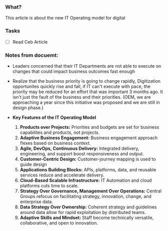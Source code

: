 ### What?
This article is about the new IT Operating model for digital

### Tasks
- [ ] Read Ceb Article

### Notes from docuemt:

- Leaders concerned that their IT Departments are not able to execute on changes that could impact business outcomes fast enough

- Realize that the business priority is going to change rapidly, Digitization opportunites quickly rise and fall, if IT can't execute with pace, the priority may be reduced for an effort that was important 3 months ago. It isn't just the fault of the business and their priorities. (OEM, we are approaching a year since this initiative was proposed and we are still in design phase.)

- **Key Features of the IT Operating Model**
  1. **Products over Projects:** Priorities and budgets are set for business capabilites and products, not projects.
  2. **Adaptive Business Engagement:** Business engagement approach flexes based on business context.
  3. **Agile, DevOps, Continuous Delivery:** Integrated delivery, engineering, and support boost responsiveness and output.
  4. **Customer-Centric Design:** Customer-journey mapping is used to guide design
  5. **Applications Building Blocks:** APIs, platforms, data, and reusable services reduce and accelerate delivery.
  6. **Cloud-Based Scalable Infrastructure:** IT Automation and cloud platforms cuts time to scale.
  7. **Strategy Over Governance, Management Over Operations:** Central Groups refocus on facilitating strategy, innovation, change, and enterprise data.
  8. **Data Strategy Over Ownership:** Coherent strategy and guidelines around data allow for rapid exploitation by distributed teams.
  9. **Adaptive Skills and Mindset:** Staff become technically versatile, collaborative, and open to innovation.
  

    
